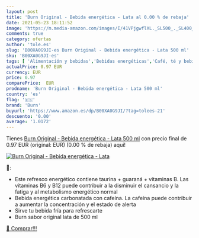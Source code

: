 ```yaml
---
layout: post
title: 'Burn Original - Bebida energética - Lata al 0.00 % de rebaja'
date: 2021-05-23 18:11:52
image: 'https://m.media-amazon.com/images/I/41VPjgwflXL._SL500_._SL400_.jpg'
comments: true
category: ofertas
author: 'tole.es'
slug: 'B00XA0G9JI-es Burn Original - Bebida energética - Lata 500 ml'
sku: 'B00XA0G9JI-es'
tags: [ 'Alimentación y bebidas','Bebidas energéticas','Café, té y bebidas','bebida','burn','energética', ]
actualPrice: 0.97 EUR
currency: EUR
price: 0.97
comparePrice:  EUR
prodname: 'Burn Original - Bebida energética - Lata 500 ml'
country: 'es'
flag: '🇪🇸'
brand: 'Burn'
buyurl: 'https://www.amazon.es/dp/B00XA0G9JI/?tag=tolees-21'
descuento: '0.00'
average: '1.0172'
---
```


Tienes [Burn Original - Bebida energética - Lata 500 ml](https://www.amazon.es/dp/B00XA0G9JI/?tag=tolees-21) con precio final de  0.97 EUR (original:  EUR) (0.00 %  de rebaja) aqui!

[![Burn Original - Bebida energética - Lata](https://m.media-amazon.com/images/I/41VPjgwflXL._SL500_._SL400_.jpg)](https://www.amazon.es/dp/B00XA0G9JI/?tag=tolees-21)

🔎:

- Este refresco energético contiene taurina + guaraná + vitaminas B. Las vitaminas B6 y B12 puede contribuir a la disminuir el cansancio y la fatiga y al metabolismo energético normal
- Bebida energética carbonatada con cafeína. La cafeína puede contribuir a aumentar la concentración y el estado de alerta
- Sirve tu bebida fría para refrescarte
- Burn sabor original lata de 500 ml

[🛒 Comprar!!!](https://www.amazon.es/dp/B00XA0G9JI/?tag=tolees-21)
